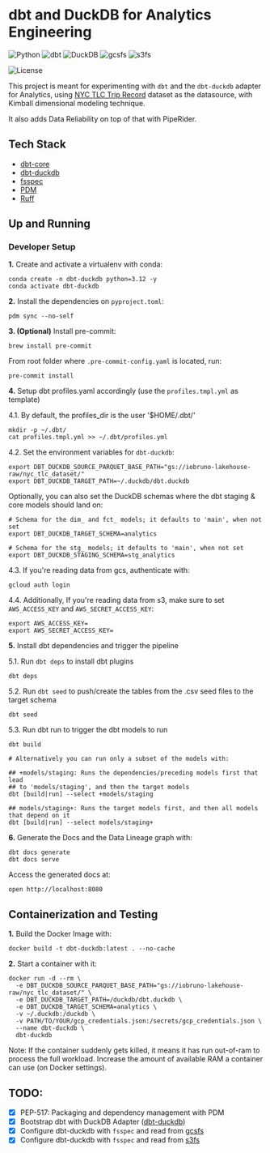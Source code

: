 # dbt and DuckDB for Analytics Engineering

![Python](https://img.shields.io/badge/Python-3.12_|_3.11_|_3.10-4B8BBE.svg?style=flat&logo=python&logoColor=FFD43B&labelColor=306998)
![dbt](https://img.shields.io/badge/dbt-1.8-262A38?style=flat&logo=dbt&logoColor=FF6849&labelColor=262A38)
![DuckDB](https://img.shields.io/badge/DuckDB-black?style=flat&logo=duckdb&logoColor=FEF000&labelColor=black)
![gcsfs](https://img.shields.io/badge/gcsfs-black?style=flat&logo=googlecloudstorage&logoColor=FEF000&labelColor=black)
![s3fs](https://img.shields.io/badge/s3fs-black?style=flat&logo=amazon-s3&logoColor=FEF000&labelColor=black)

![License](https://img.shields.io/badge/license-CC--BY--SA--4.0-31393F?style=flat&logo=creativecommons&logoColor=black&labelColor=white)

This project is meant for experimenting with `dbt` and the `dbt-duckdb` adapter for Analytics,
using [NYC TLC Trip Record](https://www.nyc.gov/site/tlc/about/tlc-trip-record-data.page) dataset as the datasource, with Kimball dimensional modeling technique. 

It also adds Data Reliability on top of that with PipeRider.

## Tech Stack
- [dbt-core](https://github.com/dbt-labs/dbt-core)
- [dbt-duckdb](https://docs.getdbt.com/reference/warehouse-setups/duckdb-setup)
- [fsspec](https://filesystem-spec.readthedocs.io/en/latest/api.html#other-known-implementations)
- [PDM](https://pdm-project.org/latest/usage/dependency/)
- [Ruff](https://docs.astral.sh/ruff/configuration/)


## Up and Running

### Developer Setup

**1.** Create and activate a virtualenv with conda:
```shell
conda create -n dbt-duckdb python=3.12 -y
conda activate dbt-duckdb
```

**2.** Install the dependencies on `pyproject.toml`:
```shell
pdm sync --no-self
```

**3. (Optional)**  Install pre-commit:
```shell
brew install pre-commit
```

From root folder where `.pre-commit-config.yaml` is located, run:
```shell
pre-commit install
```

**4.** Setup dbt profiles.yaml accordingly (use the `profiles.tmpl.yml` as template)

4.1. By default, the profiles_dir is the user '$HOME/.dbt/'
```shell
mkdir -p ~/.dbt/
cat profiles.tmpl.yml >> ~/.dbt/profiles.yml
```

4.2. Set the environment variables for `dbt-duckdb`:
```shell
export DBT_DUCKDB_SOURCE_PARQUET_BASE_PATH="gs://iobruno-lakehouse-raw/nyc_tlc_dataset/"
export DBT_DUCKDB_TARGET_PATH=~/.duckdb/dbt.duckdb
```

Optionally, you can also set the DuckDB schemas where the dbt staging & core models should land on:
```shell
# Schema for the dim_ and fct_ models; it defaults to 'main', when not set
export DBT_DUCKDB_TARGET_SCHEMA=analytics

# Schema for the stg_ models; it defaults to 'main', when not set
export DBT_DUCKDB_STAGING_SCHEMA=stg_analytics
```

4.3. If you're reading data from gcs, authenticate with:
```shell
gcloud auth login
```

4.4. Additionally, If you're reading data from s3, make sure to set `AWS_ACCESS_KEY` and `AWS_SECRET_ACCESS_KEY`:
```shell
export AWS_ACCESS_KEY=
export AWS_SECRET_ACCESS_KEY=
```

**5.** Install dbt dependencies and trigger the pipeline

5.1. Run `dbt deps` to install  dbt plugins
```shell
dbt deps
```

5.2. Run `dbt seed` to push/create the tables from the .csv seed files to the target schema
```shell
dbt seed
```

5.3. Run dbt run to trigger the dbt models to run
```shell
dbt build

# Alternatively you can run only a subset of the models with:

## +models/staging: Runs the dependencies/preceding models first that lead 
## to 'models/staging', and then the target models
dbt [build|run] --select +models/staging

## models/staging+: Runs the target models first, and then all models that depend on it
dbt [build|run] --select models/staging+
```

**6.** Generate the Docs and the Data Lineage graph with:
```shell
dbt docs generate
dbt docs serve
```

Access the generated docs at:
```shell
open http://localhost:8080
```


## Containerization and Testing

**1.** Build the Docker Image with:
```shell
docker build -t dbt-duckdb:latest . --no-cache
```

**2.** Start a container with it:
```shell
docker run -d --rm \
  -e DBT_DUCKDB_SOURCE_PARQUET_BASE_PATH="gs://iobruno-lakehouse-raw/nyc_tlc_dataset/" \
  -e DBT_DUCKDB_TARGET_PATH=/duckdb/dbt.duckdb \
  -e DBT_DUCKDB_TARGET_SCHEMA=analytics \
  -v ~/.duckdb:/duckdb \
  -v PATH/TO/YOUR/gcp_credentials.json:/secrets/gcp_credentials.json \
  --name dbt-duckdb \
  dbt-duckdb
```

Note: If the container suddenly gets killed, it means it has run out-of-ram to process the full workload. Increase the amount of available RAM a container can use (on Docker settings).


## TODO:
- [x] PEP-517: Packaging and dependency management with PDM
- [x] Bootstrap dbt with DuckDB Adapter ([dbt-duckdb](https://github.com/duckdb/dbt-duckdb))
- [x] Configure dbt-duckdb with `fsspec` and read from [gcsfs](https://gcsfs.readthedocs.io/en/latest/api.html?highlight=GCSFileSystem#gcsfs.core.GCSFileSystem)
- [x] Configure dbt-duckdb with `fsspec` and read from [s3fs](https://s3fs.readthedocs.io/en/latest/api.html#s3fs.core.S3FileSystem)
